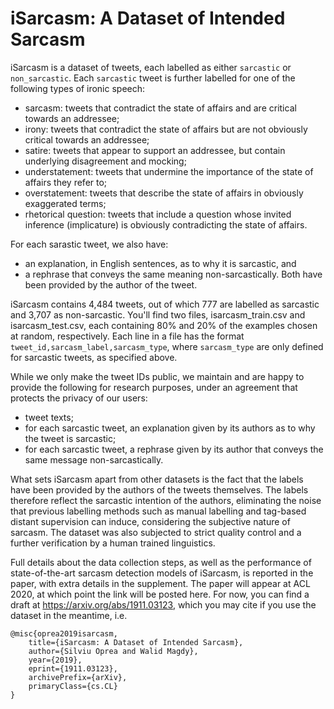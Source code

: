 # iSarcasm: A Dataset of Intended Sarcasm

iSarcasm is a dataset of tweets, each labelled as either `sarcastic` or `non_sarcastic`.
Each `sarcastic` tweet is further labelled for one of the following types of ironic speech:

- sarcasm: tweets that contradict the state of affairs and are critical towards an addressee;
- irony: tweets that contradict the state of affairs but are not obviously critical towards an addressee;
- satire: tweets that appear to support an addressee, but contain underlying disagreement and mocking;
- understatement: tweets that undermine the importance of the state of affairs they refer to;
- overstatement: tweets that describe the state of affairs in obviously exaggerated terms;
- rhetorical question: tweets that include a question whose invited inference (implicature) is obviously 
  contradicting the state of affairs.

For each sarastic tweet, we also have:
  - an explanation, in English sentences, as to why it is sarcastic, and 
  - a rephrase that conveys the same meaning non-sarcastically.
Both have been provided by the author of the tweet.

iSarcasm contains 4,484 tweets, out of which 777 are labelled as sarcastic and
3,707 as non-sarcastic. You'll find two files, isarcasm_train.csv and isarcasm_test.csv,
each containing 80% and 20% of the examples chosen at random, respectively. Each line in a
file has the format `tweet_id,sarcasm_label,sarcasm_type`, 
where `sarcasm_type` are only defined for sarcastic tweets,
as specified above.

While we only make the tweet IDs public, we maintain and are happy to provide the following
for research purposes, under an agreement that protects the privacy of our users:

- tweet texts;
- for each sarcastic tweet, an explanation given by its authors as to why the tweet is sarcastic;
- for each sarcastic tweet, a rephrase given by its author that conveys the same message non-sarcastically.

What sets iSarcasm apart from other datasets is the fact that the labels have been provided by the
authors of the tweets themselves. The labels therefore reflect the sarcastic intention of the authors, 
eliminating the noise that previous labelling methods such as manual labelling and tag-based distant 
supervision can induce, considering the subjective nature of sarcasm. The dataset was also subjected 
to strict quality control and a further verification by a human trained linguistics.

Full details about the data collection steps, as well as the performance of state-of-the-art sarcasm 
detection models of iSarcasm, is reported in the paper, with extra details in the supplement. The paper will appear at ACL 2020, at which point the link will be posted here. For now, you can find a draft at https://arxiv.org/abs/1911.03123, which you may cite if you use the dataset in the meantime, i.e.

    @misc{oprea2019isarcasm,
        title={iSarcasm: A Dataset of Intended Sarcasm},
        author={Silviu Oprea and Walid Magdy},
        year={2019},
        eprint={1911.03123},
        archivePrefix={arXiv},
        primaryClass={cs.CL}
    }
